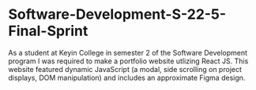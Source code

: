 # Software-Development-S-22-5-Final-Sprint

As a student at Keyin College in semester 2 of the Software Development program I was required to make a portfolio website utlizing React JS.  This website featured dynamic JavaScript (a modal, side scrolling on project displays, DOM manipulation) and includes an approximate Figma design.
